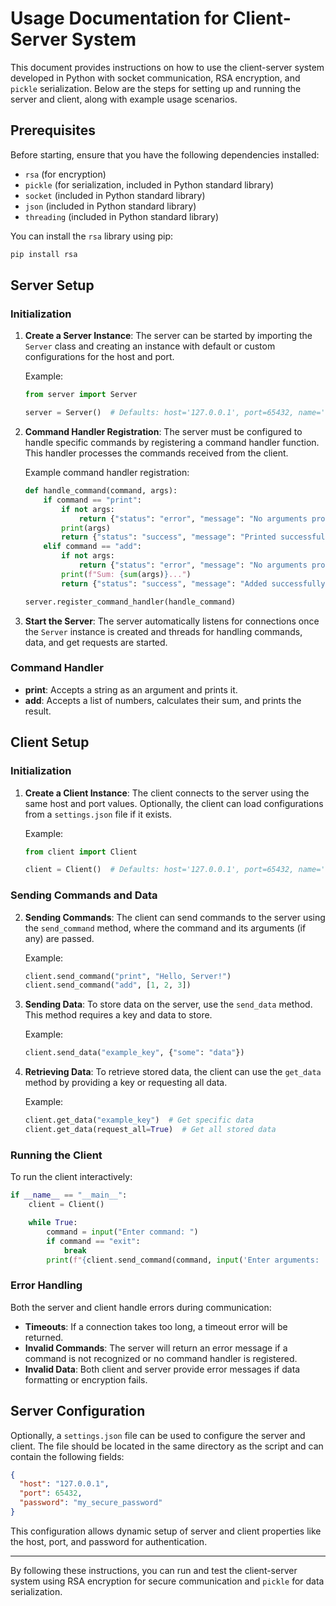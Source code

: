 # Usage Documentation for Client-Server System

This document provides instructions on how to use the client-server system developed in Python with socket communication, RSA encryption, and `pickle` serialization. Below are the steps for setting up and running the server and client, along with example usage scenarios.

## Prerequisites
Before starting, ensure that you have the following dependencies installed:
- `rsa` (for encryption)
- `pickle` (for serialization, included in Python standard library)
- `socket` (included in Python standard library)
- `json` (included in Python standard library)
- `threading` (included in Python standard library)
  
You can install the `rsa` library using pip:
```bash
pip install rsa
```

## Server Setup

### Initialization

1. **Create a Server Instance**:
   The server can be started by importing the `Server` class and creating an instance with default or custom configurations for the host and port.
   
   Example:
   ```python
   from server import Server

   server = Server()  # Defaults: host='127.0.0.1', port=65432, name='Client'
   ```

2. **Command Handler Registration**:
   The server must be configured to handle specific commands by registering a command handler function. This handler processes the commands received from the client.
   
   Example command handler registration:
   ```python
   def handle_command(command, args):
       if command == "print":
           if not args:
               return {"status": "error", "message": "No arguments provided."}
           print(args)
           return {"status": "success", "message": "Printed successfully."}
       elif command == "add":
           if not args:
               return {"status": "error", "message": "No arguments provided."}
           print(f"Sum: {sum(args)}...")
           return {"status": "success", "message": "Added successfully."}

   server.register_command_handler(handle_command)
   ```

3. **Start the Server**:
   The server automatically listens for connections once the `Server` instance is created and threads for handling commands, data, and get requests are started.

### Command Handler
- **print**: Accepts a string as an argument and prints it.
- **add**: Accepts a list of numbers, calculates their sum, and prints the result.

## Client Setup

### Initialization

1. **Create a Client Instance**:
   The client connects to the server using the same host and port values. Optionally, the client can load configurations from a `settings.json` file if it exists.

   Example:
   ```python
   from client import Client

   client = Client()  # Defaults: host='127.0.0.1', port=65432, name='Client'
   ```

### Sending Commands and Data

2. **Sending Commands**:
   The client can send commands to the server using the `send_command` method, where the command and its arguments (if any) are passed.

   Example:
   ```python
   client.send_command("print", "Hello, Server!")
   client.send_command("add", [1, 2, 3])
   ```

3. **Sending Data**:
   To store data on the server, use the `send_data` method. This method requires a key and data to store.

   Example:
   ```python
   client.send_data("example_key", {"some": "data"})
   ```

4. **Retrieving Data**:
   To retrieve stored data, the client can use the `get_data` method by providing a key or requesting all data.

   Example:
   ```python
   client.get_data("example_key")  # Get specific data
   client.get_data(request_all=True)  # Get all stored data
   ```

### Running the Client

To run the client interactively:
```python
if __name__ == "__main__":
    client = Client()

    while True:
        command = input("Enter command: ")
        if command == "exit":
            break
        print(f"{client.send_command(command, input('Enter arguments: '))} \n")
```

### Error Handling

Both the server and client handle errors during communication:
- **Timeouts**: If a connection takes too long, a timeout error will be returned.
- **Invalid Commands**: The server will return an error message if a command is not recognized or no command handler is registered.
- **Invalid Data**: Both client and server provide error messages if data formatting or encryption fails.

## Server Configuration

Optionally, a `settings.json` file can be used to configure the server and client. The file should be located in the same directory as the script and can contain the following fields:
```json
{
  "host": "127.0.0.1",
  "port": 65432,
  "password": "my_secure_password"
}
```

This configuration allows dynamic setup of server and client properties like the host, port, and password for authentication.

---

By following these instructions, you can run and test the client-server system using RSA encryption for secure communication and `pickle` for data serialization.